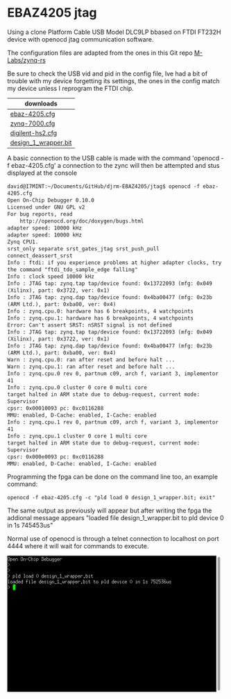 # EBAZ4205 jtag

Using a clone Platform Cable USB Model DLC9LP bbased on FTDI FT232H device with openocd jtag communication software.

The configuration files are adapted from the ones in this Git repo [M-Labs/zynq-rs](https://git.m-labs.hk/M-Labs/zynq-rs)

Be sure to check the USB vid and pid in the config file, Ive had a bit of trouble with my device forgetting its settings, the ones in the config match my device unless I reprogram the FTDI chip.

|   downloads                      |
|--------------------------------------|
|[ebaz-4205.cfg](ebaz-4205.cfgL)     |
|[zynq-7000.cfg](zynq-7000.cfg)       |
|[digilent-hs2.cfg](digilent-hs2.cfgL)|
|[design_1_wrapper.bit](design_1_wrapper.bit)|

A basic connection to the USB  cable is made with the command 'openocd -f ebaz-4205.cfg' a connection to the zync will then be attempted and stus displayed at the console

```
david@I7MINT:~/Documents/GitHub/djrm-EBAZ4205/jtag$ openocd -f ebaz-4205.cfg
Open On-Chip Debugger 0.10.0
Licensed under GNU GPL v2
For bug reports, read
	http://openocd.org/doc/doxygen/bugs.html
adapter speed: 10000 kHz
adapter speed: 10000 kHz
Zynq CPU1.
srst_only separate srst_gates_jtag srst_push_pull connect_deassert_srst
Info : ftdi: if you experience problems at higher adapter clocks, try the command "ftdi_tdo_sample_edge falling"
Info : clock speed 10000 kHz
Info : JTAG tap: zynq.tap tap/device found: 0x13722093 (mfg: 0x049 (Xilinx), part: 0x3722, ver: 0x1)
Info : JTAG tap: zynq.dap tap/device found: 0x4ba00477 (mfg: 0x23b (ARM Ltd.), part: 0xba00, ver: 0x4)
Info : zynq.cpu.0: hardware has 6 breakpoints, 4 watchpoints
Info : zynq.cpu.1: hardware has 6 breakpoints, 4 watchpoints
Error: Can't assert SRST: nSRST signal is not defined
Info : JTAG tap: zynq.tap tap/device found: 0x13722093 (mfg: 0x049 (Xilinx), part: 0x3722, ver: 0x1)
Info : JTAG tap: zynq.dap tap/device found: 0x4ba00477 (mfg: 0x23b (ARM Ltd.), part: 0xba00, ver: 0x4)
Warn : zynq.cpu.0: ran after reset and before halt ...
Warn : zynq.cpu.1: ran after reset and before halt ...
Info : zynq.cpu.0 rev 0, partnum c09, arch f, variant 3, implementor 41
Info : zynq.cpu.0 cluster 0 core 0 multi core
target halted in ARM state due to debug-request, current mode: Supervisor
cpsr: 0x00010093 pc: 0xc0116288
MMU: enabled, D-Cache: enabled, I-Cache: enabled
Info : zynq.cpu.1 rev 0, partnum c09, arch f, variant 3, implementor 41
Info : zynq.cpu.1 cluster 0 core 1 multi core
target halted in ARM state due to debug-request, current mode: Supervisor
cpsr: 0x000e0093 pc: 0xc0116288
MMU: enabled, D-Cache: enabled, I-Cache: enabled
```
Programming the fpga can be done on the command line too, an example command:
```
openocd -f ebaz-4205.cfg -c "pld load 0 design_1_wrapper.bit; exit"
```
The same output as previously will appear but after writing the fpga the addional message appears "loaded file design_1_wrapper.bit to pld device 0 in 1s 745453us"

Normal use of openocd is through a telnet connection to localhost on port 4444 where it will wait for commands to execute.

![Openocd-Putty](./Openocd-Putty.png)


